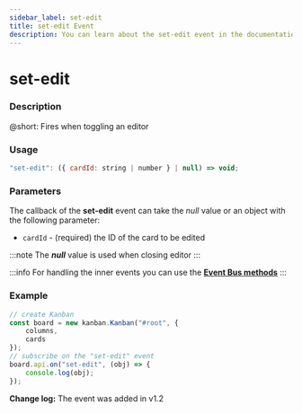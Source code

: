 ```yaml
---
sidebar_label: set-edit
title: set-edit Event
description: You can learn about the set-edit event in the documentation of the DHTMLX JavaScript Kanban library. Browse developer guides and API reference, try out code examples and live demos, and download a free 30-day evaluation version of DHTMLX Kanban.
---
```


# set-edit

### Description

@short: Fires when toggling an editor

### Usage

~~~jsx {}
"set-edit": ({ cardId: string | number } | null) => void;
~~~

### Parameters

The callback of the **set-edit** event can take the *null* value or an object with the following parameter:

- `cardId` - (required) the ID of the card to be edited

:::note
The ***null*** value is used when closing editor
:::

:::info
For handling the inner events you can use the [**Event Bus methods**](api/overview/main_overview.md/#event-bus-methods)
:::

### Example

~~~jsx {7-9}
// create Kanban
const board = new kanban.Kanban("#root", {
    columns,
    cards
});
// subscribe on the "set-edit" event
board.api.on("set-edit", (obj) => {
    console.log(obj);
});
~~~

**Change log:** The event was added in v1.2